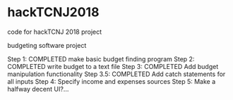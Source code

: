 # hackTCNJ2018
code for hackTCNJ 2018 project

budgeting software project

Step 1: COMPLETED make basic budget finding program
Step 2: COMPLETED write budget to a text file
Step 3: COMPLETED Add budget manipulation functionality
Step 3.5: COMPLETED Add catch statements for all inputs
Step 4: Specify income and expenses sources
Step 5: Make a halfway decent UI?...